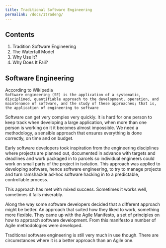 ```yaml
---
title: Traditional Software Engineering
permalink: /docs/1tradeng/
---
```


## Contents

1. Tradition Software Engineering
2. The Waterfall Model
3. Why Use It?
4. Why Does It Fail?

## Software Engineering

According to Wikipedia  
``` Software engineering (SE) is the application of a systematic, disciplined, quantifiable approach to the development, operation, and maintenance of software, and the study of these approaches; that is, the application of engineering to software ```

Software can get very complex very quickly. It is hard for one person to keep track when developing a large application, when more than one person is working on it it becomes almost impossible. We need a methodology, a sensible approach that ensures everything is done correctly, on time and on budget.  

Early software developers took inspiration from the engineering disciplines where projects are planned out, documented in advance with targets and deadlines and work packaged in to parcels so individual engineers could work on small parts of the project in isolation. This approach was applied to developing software, hence software engineering, to try to manage projects and turn ramshackle ad-hoc software hacking in to a predictable, controllable process.  

This approach has met with mixed success. Sometimes it works well, sometimes it fails miserably.  

Along the way some software developers decided that a different approach might be better. An approach that suited how they liked to work, something more flexible. They came up with the Agile Manifesto, a set of principles on how to approach software development. From this manifesto a number of Agile methodologies were developed. 

Traditional software engineering is still very much in use though. There are circumstances where it is a better approach than an Agile one.